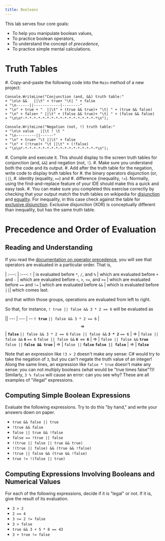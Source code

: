 ```yaml
---
title: Booleans
---
```



This lab serves four core goals:
- To help you manipulate boolean values,
- To practice boolean operators,
- To understand the concept of _precedence_,
- To practice simple mental calculations.


# Truth Tables

#. Copy-and-paste the following code into the `Main` method of a new project:

```
Console.WriteLine("Conjunction (and, &&) truth table:"
+ "\n\n &&   ||\t" + true+ "\t| " + false
+ "\n------||------------|--------"
+ "\n" + true + "  ||\t" + (true && true)+ "\t| " + (true && false)
+ "\n" + false+ " ||\t" + (false && true)+ "\t| " + (false && false)
+ "\n\n*-*-*-*-*-*-*-*-*-*-*-*-*-*-*-*-*-*\n");

Console.WriteLine("Negation (not, !) truth table:"
+ "\n\n value   ||\t ! \t " 
+ "\n---------||------"
+ "\n" + true+ "\t ||\t" + false
+ "\n" + (!true)+ "\t ||\t" + (!false)
+ "\n\n*-*-*-*-*-*-*-*-*-*-*-*-*-*-*-*-*-*\n");
```
#. Compile and execute it. This should display to the screen truth tables for conjunction (and, `&&`) and negation (not, `!`). 
#. Make sure you understand both the code and its output.
#. Add after the truth table for the negation, write code to display truth tables for 
    #. the binary operators disjunction (or, `||`), 
    #. identity (equality, `==`) and 
    #. difference (inequality, `!=`).
    Normally, using the find-and-replace feature of your IDE should make this a quick and easy task.
#. You can make sure you completed this exercise correctly by checking that your output match the truth tables on wikipedia for [disjunction](https://en.wikipedia.org/wiki/Truth_table#Logical_disjunction_(OR)) and [equality](https://en.wikipedia.org/wiki/Truth_table#Logical_equality). For inequality, in this case check against the table for [exclusive disjunction](https://en.wikipedia.org/wiki/Truth_table#Exclusive_disjunction). Exclusive disjunction (XOR) is conceptually different than inequality, but has the same truth table.
    
# Precedence and Order of Evaluation

## Reading and Understanding

If you read the [documentation on operator precedence](https://docs.microsoft.com/en-us/dotnet/csharp/language-reference/operators/#operator-precedence), you will see that operators are evaluated in a particular order.
That is,

|
:---: | :---: 
`!` | is evaluated before
`*`, `/`, and `%` | which are evaluated before
`+` and `-` | which are evaluated before
`<`, `>`, `<=`, and `>=` | which are evaluated before
`==` and `!=` | which are evaluated before
`&&` | which is evaluated before
`||`| which comes last.

and that within those groups, operations are evaluated from left to right.

So that, for instance, `! true || false && 3 * 2 == 6` will be evaluated as

||
--- | --- | --
**`! true`** `|| false && 3 * 2 == 6` | $$⇒$$ | **`false`** `|| false && 3 * 2 == 6` 
`false || false &&` **`3 * 2`** `== 6` | $⇒$ | `false || false &&` **`6`** `== 6`
`false || false &&` **`6 == 6`** | $⇒$ | `false || false &&` **`true`**
`false ||` **`false && true`** | $⇒$ | `false ||` **`false`**
**`false || false`** | $⇒$ | **`false`**

Note that an expression like `!3 > 2` doesn't make any sense: C# would try to take the negation of `3`, but you can't negate the truth value of an integer!
Along the same lines, an expression like `false * true` doesn't make any sense: you can not multiply booleans (what would be "true times false"?)!
Similarly, `3 % false` will cause an error: can you see why?  These are all examples of "illegal" expressions.

## Computing Simple Boolean Expressions

Evaluate the following expressions.
Try to do this "by hand," and write your answers down on paper.

- `true && false || true`
- `!true && false`
- `false || true && !false`
- `false == !true || false`
- `!(true || false || true && true)`
- `!(true || false) && (true && !false)`
- `!true || false && (true && !false)`
- `true != !(false || true)`

## Computing Expressions Involving Booleans and Numerical Values

For each of the following expressions, decide if it is "legal" or not.
If it is, give the result of its evaluation.

- `3 > 2`
- `2 == 4`
- `3 >= 2 != false`
- `3 > false`
- `true && 3 + 5 * 8 == 43`
- `3 + true != false`
